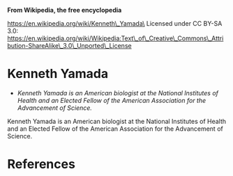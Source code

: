 **From Wikipedia, the free encyclopedia**

https://en.wikipedia.org/wiki/Kenneth\_Yamada\
Licensed under CC BY-SA 3.0:\
https://en.wikipedia.org/wiki/Wikipedia:Text\_of\_Creative\_Commons\_Attribution-ShareAlike\_3.0\_Unported\_License

Kenneth Yamada
==============

-   *Kenneth Yamada is an American biologist at the National Institutes
    of Health and an Elected Fellow of the American Association for the
    Advancement of Science.*

Kenneth Yamada is an American biologist at the National Institutes of
Health and an Elected Fellow of the American Association for the
Advancement of Science.

References
==========
